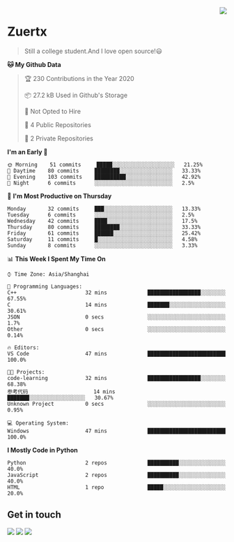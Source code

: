 <a href="#">
<img align="right" src="https://github-readme-stats.vercel.app/api?username=zuertx&show_icons=true&hide_border=true">
</a>

# Zuertx
> Still a college student.And I love open source!😃  

<!--START_SECTION:waka-->
**🐱 My Github Data** 

> 🏆 230 Contributions in the Year 2020
 > 
> 📦 27.2 kB Used in Github's Storage 
 > 
> 🚫 Not Opted to Hire
 > 
> 📜 4 Public Repositories 
 > 
> 🔑 2 Private Repositories  

**I'm an Early 🐤** 

```text
🌞 Morning    51 commits     █████░░░░░░░░░░░░░░░░░░░░   21.25% 
🌆 Daytime    80 commits     ████████░░░░░░░░░░░░░░░░░   33.33% 
🌃 Evening    103 commits    ██████████░░░░░░░░░░░░░░░   42.92% 
🌙 Night      6 commits      ░░░░░░░░░░░░░░░░░░░░░░░░░   2.5%

```
📅 **I'm Most Productive on Thursday** 

```text
Monday       32 commits     ███░░░░░░░░░░░░░░░░░░░░░░   13.33% 
Tuesday      6 commits      ░░░░░░░░░░░░░░░░░░░░░░░░░   2.5% 
Wednesday    42 commits     ████░░░░░░░░░░░░░░░░░░░░░   17.5% 
Thursday     80 commits     ████████░░░░░░░░░░░░░░░░░   33.33% 
Friday       61 commits     ██████░░░░░░░░░░░░░░░░░░░   25.42% 
Saturday     11 commits     █░░░░░░░░░░░░░░░░░░░░░░░░   4.58% 
Sunday       8 commits      ░░░░░░░░░░░░░░░░░░░░░░░░░   3.33%

```


📊 **This Week I Spent My Time On** 

```text
⌚︎ Time Zone: Asia/Shanghai

💬 Programming Languages: 
C++                      32 mins             █████████████████░░░░░░░░   67.55% 
C                        14 mins             ███████░░░░░░░░░░░░░░░░░░   30.61% 
JSON                     0 secs              ░░░░░░░░░░░░░░░░░░░░░░░░░   1.7% 
Other                    0 secs              ░░░░░░░░░░░░░░░░░░░░░░░░░   0.14%

🔥 Editors: 
VS Code                  47 mins             █████████████████████████   100.0%

🐱‍💻 Projects: 
code-learning            32 mins             █████████████████░░░░░░░░   68.38% 
参考代码                     14 mins             ███████░░░░░░░░░░░░░░░░░░   30.67% 
Unknown Project          0 secs              ░░░░░░░░░░░░░░░░░░░░░░░░░   0.95%

💻 Operating System: 
Windows                  47 mins             █████████████████████████   100.0%

```

**I Mostly Code in Python** 

```text
Python                   2 repos             ██████████░░░░░░░░░░░░░░░   40.0% 
JavaScript               2 repos             ██████████░░░░░░░░░░░░░░░   40.0% 
HTML                     1 repo              █████░░░░░░░░░░░░░░░░░░░░   20.0%

```



<!--END_SECTION:waka-->

## Get in touch
[![](https://img.shields.io/badge/-https://zuertx.tk-0e83cd?style=flat-square&logo=Blogger&logoColor=fff)](https://zuertx.tk)
[![](https://img.shields.io/badge/-@zuertx-3db6f1?style=flat-square&logo=Telegram&logoColor=2ca5e0)](https://t.me/zuertx)
[![](https://img.shields.io/badge/-zuertx@gmail.com-911318?style=flat-square&logo=Gmail&logoColor=white&labelColor=c14438)](mailto:zuertx_at_gmail.com)
